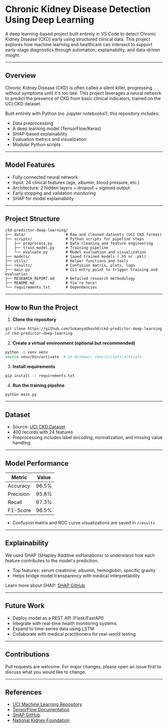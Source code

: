 # Chronic Kidney Disease Detection Using Deep Learning

A deep learning-based project built entirely in VS Code to detect Chronic Kidney Disease (CKD) early using structured clinical data. This project explores how machine learning and healthcare can intersect to support early-stage diagnostics through automation, explainability, and data-driven insight.

---

##  Overview

Chronic Kidney Disease (CKD) is often called a silent killer, progressing without symptoms until it's too late. This project leverages a neural network to predict the presence of CKD from basic clinical indicators, trained on the UCI CKD dataset.

Built entirely with Python (no Jupyter notebooks!), this repository includes:

* Data preprocessing
* A deep learning model (TensorFlow/Keras)
* SHAP-based explainability
* Evaluation metrics and visualization
* Modular Python scripts

---

##  Model Features

* Fully connected neural network
* Input: 24 clinical features (age, albumin, blood pressure, etc.)
* Architecture: 2 hidden layers + dropout + sigmoid output
* Early stopping and validation monitoring
* SHAP for model explainability

---

##  Project Structure

```
ckd-predictor-deep-learning/
├── data/                  # Raw and cleaned datasets (UCI CKD format)
├── scripts/               # Python scripts for pipeline steps
│   ├── preprocess.py      # Data cleaning and feature engineering
│   ├── train_model.py     # Training pipeline
│   └── evaluate.py        # Model evaluation and visualization
├── models/                # Saved trained models (.h5 or .pkl)
├── utils/                 # Helper functions and tools
├── results/               # Confusion matrix, plots, logs
├── main.py                # CLI entry point to trigger training and evaluation
├── RESEARCH_REPORT.md     # Detailed research methodology
├── README.md              # You’re here!
└── requirements.txt       # Dependencies
```

---

##  How to Run the Project

1. **Clone the repository**

```bash
git clone https://github.com/SukanyaGhosh6/ckd-predictor-deep-learning.git
cd ckd-predictor-deep-learning
```

2. **Create a virtual environment (optional but recommended)**

```bash
python -m venv venv
source venv/bin/activate  # On Windows: venv\Scripts\activate
```

3. **Install requirements**

```bash
pip install -r requirements.txt
```

4. **Run the training pipeline**

```bash
python main.py
```

---

##  Dataset

* Source: [UCI CKD Dataset](https://archive.ics.uci.edu/ml/datasets/chronic_kidney_disease)
* 400 records with 24 features
* Preprocessing includes label encoding, normalization, and missing value handling

---

##  Model Performance

| Metric    | Value |
| --------- | ----- |
| Accuracy  | 96.5% |
| Precision | 95.8% |
| Recall    | 97.3% |
| F1-Score  | 96.5% |

* Confusion matrix and ROC curve visualizations are saved in `/results`

---

##  Explainability

We used SHAP (SHapley Additive exPlanations) to understand how each feature contributes to the model's prediction.

* Top features: serum creatinine, albumin, hemoglobin, specific gravity
* Helps bridge model transparency with medical interpretability

Learn more about SHAP: [SHAP GitHub](https://github.com/slundberg/shap)

---

##  Future Work

* Deploy model as a REST API (Flask/FastAPI)
* Integrate with real-time health monitoring systems
* Expand to time-series data using LSTM
* Collaborate with medical practitioners for real-world testing

---

##  Contributions

Pull requests are welcome. For major changes, please open an issue first to discuss what you would like to change.

---

##  References

* [UCI Machine Learning Repository](https://archive.ics.uci.edu/ml/datasets/chronic_kidney_disease)
* [TensorFlow Documentation](https://www.tensorflow.org/)
* [SHAP GitHub](https://github.com/slundberg/shap)
* [National Kidney Foundation](https://www.kidney.org/)

